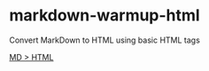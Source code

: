 # markdown-warmup-html
Convert MarkDown to HTML using basic HTML tags 

[MD > HTML](https://abb-becode.github.io/markdown-warmup-html/)

